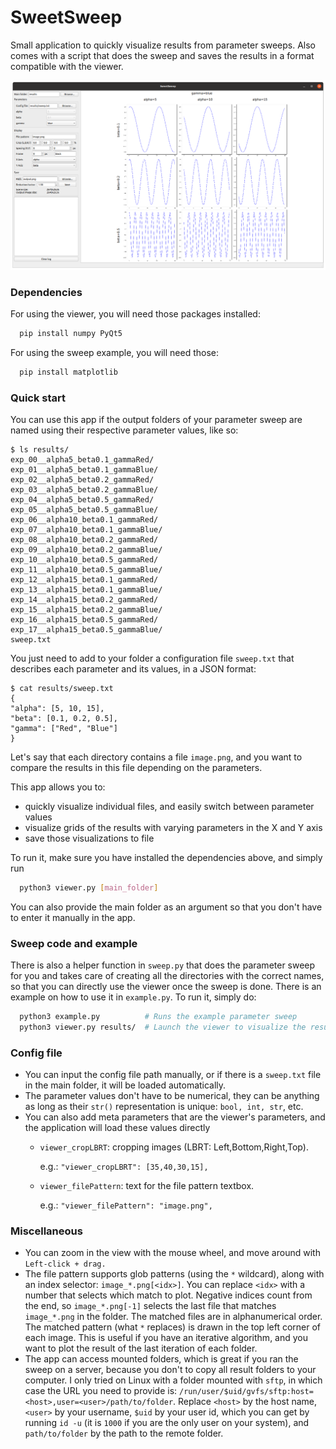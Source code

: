 # SweetSweep
Small application to quickly visualize results from parameter sweeps.
Also comes with a script that does the sweep and saves the results in a format compatible with the viewer.

![application screenshot](./screenshots/app.png)

### Dependencies

For using the viewer, you will need those packages installed:
```bash
  pip install numpy PyQt5
```
For using the sweep example, you will need those:
```bash
  pip install matplotlib
```


### Quick start

You can use this app if the output folders of your parameter sweep are
named using their respective parameter values, like so:
```
$ ls results/
exp_00__alpha5_beta0.1_gammaRed/
exp_01__alpha5_beta0.1_gammaBlue/
exp_02__alpha5_beta0.2_gammaRed/
exp_03__alpha5_beta0.2_gammaBlue/
exp_04__alpha5_beta0.5_gammaRed/
exp_05__alpha5_beta0.5_gammaBlue/
exp_06__alpha10_beta0.1_gammaRed/
exp_07__alpha10_beta0.1_gammaBlue/
exp_08__alpha10_beta0.2_gammaRed/
exp_09__alpha10_beta0.2_gammaBlue/
exp_10__alpha10_beta0.5_gammaRed/
exp_11__alpha10_beta0.5_gammaBlue/
exp_12__alpha15_beta0.1_gammaRed/
exp_13__alpha15_beta0.1_gammaBlue/
exp_14__alpha15_beta0.2_gammaRed/
exp_15__alpha15_beta0.2_gammaBlue/
exp_16__alpha15_beta0.5_gammaRed/
exp_17__alpha15_beta0.5_gammaBlue/
sweep.txt
```

You just need to add to your folder a configuration file `sweep.txt`
that describes each parameter and its values, in a JSON format:
```
$ cat results/sweep.txt
{
"alpha": [5, 10, 15],
"beta": [0.1, 0.2, 0.5],
"gamma": ["Red", "Blue"]
}
```
Let's say that each directory contains a file `image.png`,
and you want to compare the results in this file depending on the parameters.

This app allows you to:
- quickly visualize individual files, and easily switch between
parameter values
- visualize grids of the results with varying parameters in the X and Y axis
- save those visualizations to file

To run it, make sure you have installed the dependencies above, and simply run
```bash
  python3 viewer.py [main_folder]
```
You can also provide the main folder as an argument so that you don't have to
enter it manually in the app.


### Sweep code and example

There is also a helper function in `sweep.py` that does the parameter sweep for you
and takes care of creating all the directories with the correct names, so that you
can directly use the viewer once the sweep is done.
There is an example on how to use it in `example.py`. To run it, simply do:
```bash
  python3 example.py          # Runs the example parameter sweep
  python3 viewer.py results/  # Launch the viewer to visualize the results
```


### Config file

- You can input the config file path manually, or if there is a `sweep.txt`
  file in the main folder, it will be loaded automatically.
- The parameter values don't have to be numerical, they can be anything as
  long as their `str()` representation is unique: `bool, int, str`, etc.
- You can also add meta parameters that are the viewer's parameters, and
  the application will load these values directly
  - `viewer_cropLBRT`: cropping images (LBRT: Left,Bottom,Right,Top).

    e.g.: `"viewer_cropLBRT": [35,40,30,15],`
  - `viewer_filePattern`: text for the file pattern textbox.

    e.g.: `"viewer_filePattern": "image.png",`


### Miscellaneous

- You can zoom in the view with the mouse wheel, and move around with
  `Left-click + drag.`
- The file pattern supports glob patterns (using the `*` wildcard), along with
  an index selector: `image_*.png[<idx>]`. You can replace `<idx>` with a number
  that selects which match to plot. Negative indices count from the end, so
  `image_*.png[-1]` selects the last file that matches `image_*.png` in the
  folder. The matched files are in alphanumerical order. The matched pattern
  (what `*` replaces) is drawn in the top left corner of each image. This is
  useful if you have an iterative algorithm, and you want to plot the result
  of the last iteration of each folder.
- The app can access mounted folders, which is great if you ran the sweep on
  a server, because you don't to copy all result folders to your computer.
  I only tried on Linux with a folder mounted with `sftp`, in which case the
  URL you need to provide is:
  `/run/user/$uid/gvfs/sftp:host=<host>,user=<user>/path/to/folder`.
  Replace `<host>` by the host name, `<user>` by your username, `$uid` by
  your user id, which you can get by running `id -u` (it is `1000` if you are the
  only user on your system), and `path/to/folder` by the path to the remote folder.
